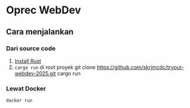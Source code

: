 # Oprec WebDev

## Cara menjalankan

### Dari source code
1. [Install Rust](https://www.rust-lang.org/tools/install)
2. `cargo run` di root proyek
	git clone https://github.com/skrjmcdc/tryout-webdev-2025.git
	cargo run

### Lewat Docker
	docker run
